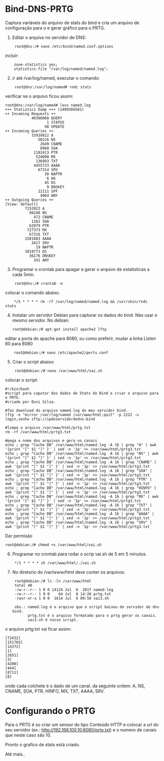 # Bind-DNS-PRTG
Captura variáveis do arquivo de stats do bind e cria um arquivo de configuração para o e gerar gráfico para o PRTG.

1. Editar o arquivo no servidor de DNS:
    
        root@dns:/# nano /etc/bind/named.conf.options
incluir: 

        zone-statistics yes;
        statistics-file "/var/log/named/named.log";

2. ir até /var/log/named, executar o comando:

        root@dns:/var/log/named# rndc stats


verificar se o arquivo ficou assim: 

    root@dns:/var/log/named# less named.log
    +++ Statistics Dump +++ (1499366581)
    ++ Incoming Requests ++
                40386068 QUERY
                       1 STATUS
                      98 UPDATE
    ++ Incoming Queries ++
                33939822 A
                   50216 NS
                    2649 CNAME
                    8960 SOA
                 1182413 PTR
                  524090 MX
                  136993 TXT
                 4455733 AAAA
                   67314 SRV
                      30 NAPTR
                       6 A6
                      45 DS
                       9 DNSKEY
                   12111 SPF
                    4964 ANY
    ++ Outgoing Queries ++
    [View: default]
             7152922 A
               96248 NS
                 472 CNAME
                1162 SOA
               62979 PTR
              727373 MX
               67316 TXT
             1581883 AAAA
                3417 SRV
                  19 NAPTR
             1019773 DS
               36176 DNSKEY
                 341 ANY
3. Programar o crontab para apagar e gerar o arquivo de estatisticas a cada 5min. 
        
        root@dns:/# crontab -e

colocar o comando abaixo. 
        
        */5 * * * * rm -rf /var/log/named/named.log && /usr/sbin/rndc stats

4. Instalar um servidor Debian para capturar os dados do bind. Não usar o mesmo servidor. 
No debian: 

       root@debian:/# apt-get install apache2 lftp

editar a porta do apache para 8080, ou como preferir, mudar a linha Listen 80 para 8080 

        root@debian:/# nano /etc/apache2/ports.conf

5. Criar o script abaixo:  

        root@debian:/# nano /var/www/html/vai.sh

colocar o script: 

    #!/bin/bash
    #script para caputar dos dados de Stats do Bind e criar o arquivo para o PRTG.
    #criado por Osni Silva.

    #faz download do arquivo named.log do meu servidor bind.
    lftp -e "mirror /var/log/named /var/www/html;quit" -p 2222 -u login,senha sftp://ipdoservidordedns-bind

    #limpa o arquivo /var/www/html/prtg.txt
    rm -rf /var/www/html/prtg3.txt

    #pega o nome dos arquivos e gera os canais
    echo ; grep "Cache DB" /var/www/html/named.log -A 16 | grep "A" | awk '{print "[" $1 "]" }' | sed -n '1p' >> /var/www/html/prtg3.txt
    echo ; grep "Cache DB" /var/www/html/named.log -A 16 | grep "NS" | awk '{print "[" $1 "]" }' | sed -n '1p' >> /var/www/html/prtg3.txt
    echo ; grep "Cache DB" /var/www/html/named.log -A 16 | grep "CNAME" | awk '{print "[" $1 "]" }' | sed -n '1p' >> /var/www/html/prtg3.txt
    echo ; grep "Cache DB" /var/www/html/named.log -A 16 | grep "SOA" | awk '{print "[" $1 "]" }' | sed -n '1p' >> /var/www/html/prtg3.txt
    echo ; grep "Cache DB" /var/www/html/named.log -A 16 | grep "PTR" | awk '{print "[" $1 "]" }' | sed -n '1p' >> /var/www/html/prtg3.txt
    echo ; grep "Cache DB" /var/www/html/named.log -A 16 | grep "HINFO" | awk '{print "[" $1 "]" }' | sed -n '1p' >> /var/www/html/prtg3.txt
    echo ; grep "Cache DB" /var/www/html/named.log -A 16 | grep "MX" | awk '{print "[" $1 "]" }' | sed -n '1p' >> /var/www/html/prtg3.txt
    echo ; grep "Cache DB" /var/www/html/named.log -A 16 | grep "TXT" | awk '{print "[" $1 "]" }' | sed -n '1p' >> /var/www/html/prtg3.txt
    echo ; grep "Cache DB" /var/www/html/named.log -A 16 | grep "AAAA" | awk '{print "[" $1 "]" }' | sed -n '1p' >> /var/www/html/prtg3.txt
    echo ; grep "Cache DB" /var/www/html/named.log -A 16 | grep "SRV" | awk '{print "[" $1 "]" }' | sed -n '1p' >> /var/www/html/prtg3.txt

Dar permisão 

    root@debian:/# chmod +x /var/www/html/vai.sh

6. Programar no crontab para rodar o scrip vai.sh de 5 em 5 minutos. 

        */1 * * * * sh /var/www/html/./vai.sh

7. No diretorio do /var/www/html deve conter os arquivos: 

        root@debian:/# ls -ln /var/www/html
        total 40
        -rw-r--r-- 1 0 0 14124 Jul  6  2017 named.log
        -rw-r--r-- 1 0 0    64 Jul  6 14:20 prtg.txt
        -rwxr-xr-x 1 0 0  1614 Jul  6 09:58 vai3.sh
        
        obs.: named.log é o arquivo que o script baixou do servidor de dns bind.
              prtg.txt é o arquivo formatado para o prtg gerar os canais.
              vai3.sh é nosso script. 

o arquivo prtg.txt vai ficar assim:  
    
    [72432]
    [151765]
    [14372]
    [1]
    [2651]
    [3]
    [4200]
    [444]
    [8711]
    [8]
onde cada colchete é o dado de um canal. da seguinte ordem: A, NS, CNAME, SOA, PTR, HINFO, MX, TXT, AAAA, SRV.

# Configurando o PRTG
Para o PRTG é so criar um sensor do tipo Conteúdo HTTP e colocar a url do seu servidor (ex.: http://192.168.100.10:8080/prtg.txt) e o numero de canais que neste caso são 10. 

Pronto o grafico de stats está criado. 



Até mais..



